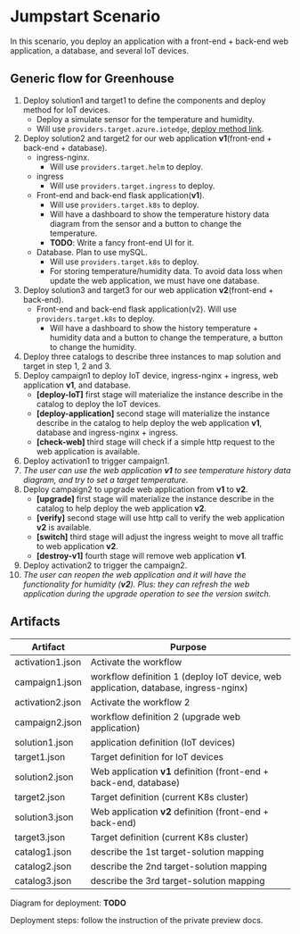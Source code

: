 # Jumpstart Scenario

In this scenario, you deploy an application with a front-end + back-end web application, a database, and several IoT devices.

## Generic flow for Greenhouse

1. Deploy solution1 and target1 to define the components and deploy method for IoT devices.
    * Deploy a simulate sensor for the temperature and humidity.
    * Will use `providers.target.azure.iotedge`, [deploy method link](https://github.com/eclipse-symphony/symphony/blob/main/docs/symphony-book/get-started/deploy_solution_to_azure_iot_edge.md).
2. Deploy solution2 and target2 for our web application **v1**(front-end + back-end + database).
    * ingress-nginx.
        * Will use `providers.target.helm` to deploy.
    * ingress
        * Will use `providers.target.ingress` to deploy.
    * Front-end and back-end flask application(**v1**).
        * Will use `providers.target.k8s` to deploy.
        * Will have a dashboard to show the temperature history data diagram from the sensor and a button to change the temperature.
        * **TODO**: Write a fancy front-end UI for it.
    * Database. Plan to use mySQL.
        * Will use `providers.target.k8s` to deploy.
        * For storing temperature/humidity data. To avoid data loss when update the web application, we must have one database.
3. Deploy solution3 and target3 for our web application **v2**(front-end + back-end).
    * Front-end and back-end flask application(v2). Will use `providers.target.k8s` to deploy.
        * Will have a dashboard to show the history temperature + humidity data and a button to change the temperature, a button to change the humidity.
4. Deploy three catalogs to describe three instances to map solution and target in step 1, 2 and 3.
5. Deploy campaign1 to deploy IoT device, ingress-nginx + ingress, web application **v1**, and database.
    * **[deploy-IoT]** first stage will materialize the instance describe in the catalog to deploy the IoT devices.
    * **[deploy-application]** second stage will materialize the instance describe in the catalog to help deploy the web application **v1**, database and ingress-nginx + ingress.
    * **[check-web]** third stage will check if a simple http request to the web application is available.
6. Deploy activation1 to trigger campaign1.
7. *The user can use the web application **v1** to see temperature history data diagram, and try to set a target temperature.*
8. Deploy campaign2 to upgrade web application from **v1** to **v2**.
    * **[upgrade]** first stage will materialize the instance describe in the catalog to help deploy the web application **v2**.
    * **[verify]** second stage will use http call to verify the web application **v2** is available.
    * **[switch]** third stage will adjust the ingress weight to move all traffic to web application **v2**.
    * **[destroy-v1]** fourth stage will remove web application **v1**.
9. Deploy activation2 to trigger the campaign2.
10. *The user can reopen the web application and it will have the functionality for humidity (**v2**). Plus: they can refresh the web application during the upgrade operation to see the version switch.*

## Artifacts

| Artifact | Purpose |
|--------|--------|
| activation1.json | Activate the workflow |
| campaign1.json | workflow definition 1 (deploy IoT device, web application, database, ingress-nginx)|
| activation2.json | Activate the workflow 2 |
| campaign2.json | workflow definition 2 (upgrade web application)|
| solution1.json | application definition (IoT devices) |
| target1.json | Target definition for IoT devices |
| solution2.json | Web application **v1** definition (front-end + back-end, database) |
| target2.json | Target definition (current K8s cluster) |
| solution3.json | Web application **v2** definition (front-end + back-end) |
| target3.json | Target definition (current K8s cluster) |
| catalog1.json | describe the 1st target-solution mapping|
| catalog2.json | describe the 2nd target-solution mapping|
| catalog3.json | describe the 3rd target-solution mapping|

Diagram for deployment: **TODO**

Deployment steps: follow the instruction of the private preview docs.
